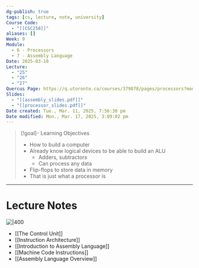 ```yaml
---
dg-publish: true
tags: [cs, lecture, note, university]
Course Code:
  - "[[CSC258]]"
aliases: []
Week: 9
Module:
  - 6 - Processors
  - 7 - Assembly Language
Date: 2025-03-10
Lecture:
  - "25"
  - "26"
  - "27"
Quercus Page: https://q.utoronto.ca/courses/379878/pages/processors?module_item_id=6335118
Slides:
  - "[[assembly_slides.pdf]]"
  - "[[processor_slides.pdf]]"
Date created: Tue., Mar. 11, 2025, 7:56:30 pm
Date modified: Mon., Mar. 17, 2025, 3:09:02 pm
---
```


> [!goal]- Learning Objectives
> - How to build a computer
> - Already know logical devices to be able to build an ALU
>     - Adders, subtractors
>     - Can process any data
> - Flip-flops to store data in memory
> - That is just what a processor is

---

# Lecture Notes

![|400](https://i.imgur.com/82C1JnT.png)

- [[The Control Unit]]
- [[Instruction Architecture]]
- [[Introduction to Assembly Language]]
- [[Machine Code Instructions]]
- [[Assembly Language Overview]]
